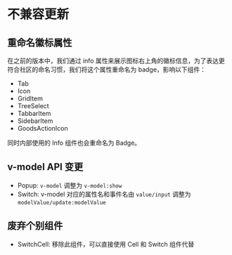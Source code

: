 # 不兼容更新

## 重命名徽标属性

在之前的版本中，我们通过 info 属性来展示图标右上角的徽标信息，为了表达更符合社区的命名习惯，我们将这个属性重命名为 badge，影响以下组件：

- Tab
- Icon
- GridItem
- TreeSelect
- TabbarItem
- SidebarItem
- GoodsActionIcon

同时内部使用的 Info 组件也会重命名为 Badge。

## v-model API 变更

- Popup: `v-model` 调整为 `v-model:show`
- Switch: v-model 对应的属性名和事件名由 `value/input` 调整为 `modelValue/update:modelValue`

## 废弃个别组件

- SwitchCell: 移除此组件，可以直接使用 Cell 和 Switch 组件代替
